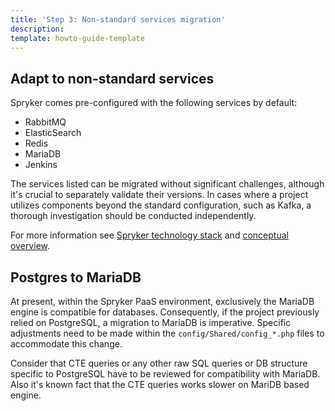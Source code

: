 ```yaml
---
title: 'Step 3: Non-standard services migration'
description: 
template: howto-guide-template
---
```


## Adapt to non-standard services

Spryker comes pre-configured with the following services by default:
* RabbitMQ
* ElasticSearch
* Redis
* MariaDB
* Jenkins

The services listed can be migrated without significant challenges, although it's crucial to separately validate their versions. In cases where a project utilizes components beyond the standard configuration, such as Kafka, a thorough investigation should be conducted independently.

For more information see [Spryker technology stack](docs/scos/dev/architecture/technology-stack.html) and [conceptual overview](docs/scos/dev/architecture/conceptual-overview.html#application-separation.html).

## Postgres to MariaDB

At present, within the Spryker PaaS environment, exclusively the MariaDB engine is compatible for databases. Consequently, if the project previously relied on PostgreSQL, a migration to MariaDB is imperative. Specific adjustments need to be made within the `config/Shared/config_*.php` files to accommodate this change.

Consider that CTE queries or any other raw SQL queries or DB structure specific to PostgreSQL have to be reviewed for compatibility with MariaDB. Also it's known fact that the CTE queries works slower on MariDB based engine.
